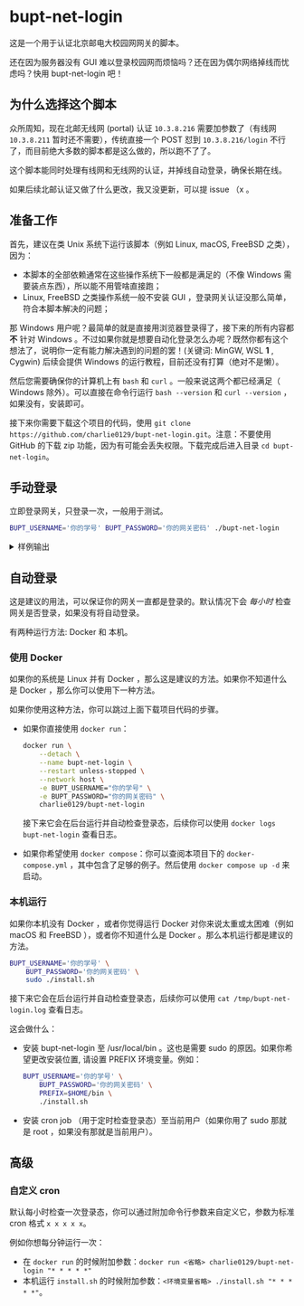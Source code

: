 # bupt-net-login

这是一个用于认证北京邮电大校园网网关的脚本。

还在因为服务器没有 GUI 难以登录校园网而烦恼吗？还在因为偶尔网络掉线而忧虑吗？快用 bupt-net-login 吧！

## 为什么选择这个脚本

众所周知，现在北邮无线网 (portal) 认证 `10.3.8.216` 需要加参数了（有线网 `10.3.8.211` 暂时还不需要），传统直接一个 POST 怼到 `10.3.8.216/login` 不行了，而目前绝大多数的脚本都是这么做的，所以跑不了了。

这个脚本能同时处理有线网和无线网的认证，并掉线自动登录，确保长期在线。

如果后续北邮认证又做了什么更改，我又没更新，可以提 issue （x 。

## 准备工作

首先，建议在类 Unix 系统下运行该脚本（例如 Linux, macOS, FreeBSD 之类），因为：

- 本脚本的全部依赖通常在这些操作系统下一般都是满足的（不像 Windows 需要装点东西），所以能不用管啥直接跑；
- Linux, FreeBSD 之类操作系统一般不安装 GUI ，登录网关认证没那么简单，符合本脚本解决的问题；

那 Windows 用户呢？最简单的就是直接用浏览器登录得了，接下来的所有内容都 **不** 针对 Windows 。不过如果你就是想要自动化登录怎么办呢？既然你都有这个想法了，说明你一定有能力解决遇到的问题的罢！(关键词: MinGW, WSL **1** , Cygwin) 后续会提供 Windows 的运行教程，目前还没有打算（绝对不是懒）。

然后您需要确保你的计算机上有 `bash` 和 `curl` 。一般来说这两个都已经满足（ Windows 除外）。可以直接在命令行运行 `bash --version` 和 `curl --version` ，如果没有，安装即可。

接下来你需要下载这个项目的代码，使用 `git clone https://github.com/charlie0129/bupt-net-login.git`。注意：不要使用 GitHub 的下载 zip 功能，因为有可能会丢失权限。下载完成后进入目录 `cd bupt-net-login`。

## 手动登录

立即登录网关，只登录一次，一般用于测试。

```bash
BUPT_USERNAME='你的学号' BUPT_PASSWORD='你的网关密码' ./bupt-net-login
```

<details>
<summary>样例输出</summary>

如果你已经登录：
```console
2023-05-06 09:24:16 [INFO] 您已经登录, 无需进一步操作
```
如果你没有登录：
```console
2023-05-06 09:24:16 [INFO] 您未登录, 准备认证...
2023-05-06 09:24:16 [INFO] 准备使用账号 xxx 进行认证, 认证地址 xxx
2023-05-06 09:24:16 [INFO] 获取 cookie ...
2023-05-06 09:24:16 [INFO] 正在认证...
2023-05-06 09:24:17 [INFO] 账号 xxx 认证成功
```
</details>

## 自动登录

这是建议的用法，可以保证你的网关一直都是登录的。默认情况下会 _每小时_ 检查网关是否登录，如果没有将自动登录。

有两种运行方法: Docker 和 本机。

### 使用 Docker

如果你的系统是 Linux 并有 Docker ，那么这是建议的方法。如果你不知道什么是 Docker ，那么你可以使用下一种方法。

如果你使用这种方法，你可以跳过上面下载项目代码的步骤。

- 如果你直接使用 `docker run`：
    ```bash
    docker run \
        --detach \
        --name bupt-net-login \
        --restart unless-stopped \
        --network host \
        -e BUPT_USERNAME="你的学号" \
        -e BUPT_PASSWORD="你的网关密码" \
        charlie0129/bupt-net-login
    ```
    接下来它会在后台运行并自动检查登录态，后续你可以使用 `docker logs bupt-net-login` 查看日志。

- 如果你希望使用 `docker compose`：你可以查阅本项目下的 `docker-compose.yml` ，其中包含了足够的例子。然后使用 `docker compose up -d` 来启动。

### 本机运行

如果你本机没有 Docker ，或者你觉得运行 Docker 对你来说太重或太困难（例如 macOS 和 FreeBSD ），或者你不知道什么是 Docker 。那么本机运行都是建议的方法。

```bash
BUPT_USERNAME='你的学号' \
    BUPT_PASSWORD='你的网关密码' \
    sudo ./install.sh
```
接下来它会在后台运行并自动检查登录态，后续你可以使用 `cat /tmp/bupt-net-login.log` 查看日志。

这会做什么：

- 安装 bupt-net-login 至 /usr/local/bin 。这也是需要 sudo 的原因。如果你希望更改安装位置, 请设置 PREFIX 环境变量。例如：
    ```bash
    BUPT_USERNAME='你的学号' \
        BUPT_PASSWORD='你的网关密码' \
        PREFIX=$HOME/bin \
        ./install.sh
    ```
- 安装 cron job （用于定时检查登录态）至当前用户（如果你用了 sudo 那就是 root ，如果没有那就是当前用户）。

## 高级

### 自定义 cron

默认每小时检查一次登录态，你可以通过附加命令行参数来自定义它，参数为标准 cron 格式 `x x x x x`。

例如你想每分钟运行一次：
- 在 `docker run` 的时候附加参数：`docker run <省略> charlie0129/bupt-net-login "* * * * *"` 
- 本机运行 `install.sh` 的时候附加参数：`<环境变量省略> ./install.sh "* * * * *"`。

